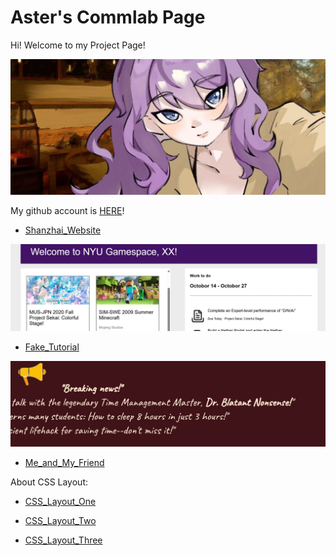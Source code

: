 # Aster's Commlab Page
Hi! Welcome to my Project Page!

![hellopage](title1.jpg)

My github account is [HERE](https://github.com/Aster1026/Comlab-Code)!

* [Shanzhai_Website](ShanzhaiWebsite)

![Website1](1.jpg)

* [Fake_Tutorial](SleepingTutorial)

![Website2](2.jpg)


* [Me_and_My_Friend](MyfirstWebsite)

About CSS Layout:

* [CSS_Layout_One](CSS\ONE)

* [CSS_Layout_Two](CSSTWO)

* [CSS_Layout_Three](CSSTHREE)

